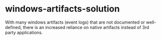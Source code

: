 # windows-artifacts-solution
With many windows artifacts (event logs) that are not documented or well-defined, there is an increased reliance on native artifacts instead of 3rd party applications.
